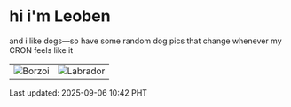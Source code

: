 # hi i'm Leoben

and i like dogs—so have some random dog pics that change whenever my CRON feels like it

|  |  |
|--------|----------|
| ![Borzoi](https://random-dog-vercel.vercel.app/api/random-borzoi?v=1757126536) | ![Labrador](https://random-dog-vercel.vercel.app/api/random-labrador?v=1757126536) |

Last updated: 2025-09-06 10:42 PHT
